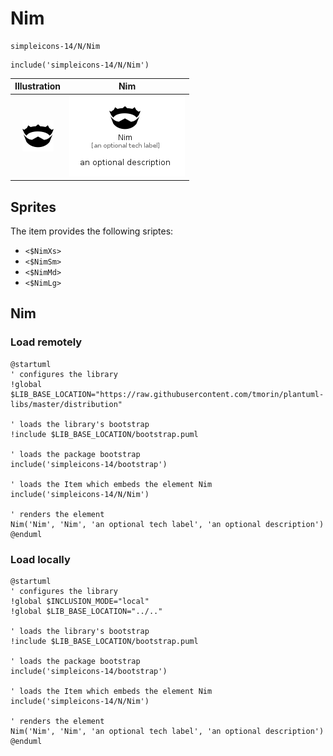 # Nim


```text
simpleicons-14/N/Nim
```

```text
include('simpleicons-14/N/Nim')
```



| Illustration | Nim |
| :---: | :---: |
| ![illustration for Illustration](../../simpleicons-14/N/Nim.png) | ![illustration for Nim](../../simpleicons-14/N/Nim.Local.png) |



## Sprites
The item provides the following sriptes:

- `<$NimXs>`
- `<$NimSm>`
- `<$NimMd>`
- `<$NimLg>`





## Nim

### Load remotely
```plantuml
@startuml
' configures the library
!global $LIB_BASE_LOCATION="https://raw.githubusercontent.com/tmorin/plantuml-libs/master/distribution"

' loads the library's bootstrap
!include $LIB_BASE_LOCATION/bootstrap.puml

' loads the package bootstrap
include('simpleicons-14/bootstrap')

' loads the Item which embeds the element Nim
include('simpleicons-14/N/Nim')

' renders the element
Nim('Nim', 'Nim', 'an optional tech label', 'an optional description')
@enduml
```

### Load locally
```plantuml
@startuml
' configures the library
!global $INCLUSION_MODE="local"
!global $LIB_BASE_LOCATION="../.."

' loads the library's bootstrap
!include $LIB_BASE_LOCATION/bootstrap.puml

' loads the package bootstrap
include('simpleicons-14/bootstrap')

' loads the Item which embeds the element Nim
include('simpleicons-14/N/Nim')

' renders the element
Nim('Nim', 'Nim', 'an optional tech label', 'an optional description')
@enduml
```

